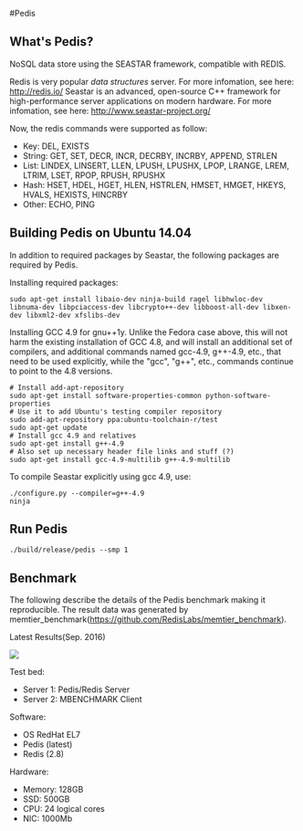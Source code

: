#Pedis

## What's Pedis?

NoSQL data store using the SEASTAR framework, compatible with REDIS.

Redis is very popular *data structures* server. For more infomation, see here: http://redis.io/
Seastar is an advanced, open-source C++ framework for high-performance server applications on modern hardware.
For more infomation, see here: http://www.seastar-project.org/


Now, the redis commands were supported as follow:
  * Key: DEL, EXISTS
  * String: GET, SET, DECR, INCR, DECRBY, INCRBY, APPEND, STRLEN
  * List: LINDEX, LINSERT, LLEN, LPUSH, LPUSHX, LPOP, LRANGE, LREM, LTRIM, LSET, RPOP, RPUSH, RPUSHX
  * Hash: HSET, HDEL, HGET, HLEN, HSTRLEN, HMSET, HMGET, HKEYS, HVALS, HEXISTS, HINCRBY
  * Other: ECHO, PING

## Building Pedis on Ubuntu 14.04

In addition to required packages by Seastar, the following packages are required by Pedis.

Installing required packages:
```
sudo apt-get install libaio-dev ninja-build ragel libhwloc-dev libnuma-dev libpciaccess-dev libcrypto++-dev libboost-all-dev libxen-dev libxml2-dev xfslibs-dev
```

Installing GCC 4.9 for gnu++1y. Unlike the Fedora case above, this will
not harm the existing installation of GCC 4.8, and will install an
additional set of compilers, and additional commands named gcc-4.9,
g++-4.9, etc., that need to be used explicitly, while the "gcc", "g++",
etc., commands continue to point to the 4.8 versions.

```
# Install add-apt-repository
sudo apt-get install software-properties-common python-software-properties
# Use it to add Ubuntu's testing compiler repository
sudo add-apt-repository ppa:ubuntu-toolchain-r/test
sudo apt-get update
# Install gcc 4.9 and relatives
sudo apt-get install g++-4.9
# Also set up necessary header file links and stuff (?)
sudo apt-get install gcc-4.9-multilib g++-4.9-multilib
```

To compile Seastar explicitly using gcc 4.9, use:
```
./configure.py --compiler=g++-4.9
ninja 
```


## Run Pedis 

```
./build/release/pedis --smp 1

```

## Benchmark

The following describe the details of the Pedis benchmark making it reproducible.
The result data was generated by memtier_benchmark(https://github.com/RedisLabs/memtier_benchmark).

Latest Results(Sep. 2016)

![](https://github.com/fastio/pedis/blob/master/docs/benchmark.png)

Test bed:

* Server 1: Pedis/Redis Server
* Server 2: MBENCHMARK Client

Software:

* OS RedHat EL7
* Pedis (latest)
* Redis (2.8)

Hardware:

* Memory: 128GB
* SSD: 500GB
* CPU: 24 logical cores 
* NIC: 1000Mb 
